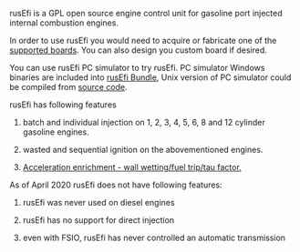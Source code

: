 rusEfi is a GPL open source engine control unit for gasoline port injected internal combustion engines.

In order to use rusEfi you would need to acquire or fabricate one of the [supported boards](Hardware). You can also design you custom board if desired.

You can use rusEfi PC simulator to try rusEfi. PC simulator Windows binaries are included into [rusEfi Bundle](Download), Unix version of PC simulator could be compiled from [source code](https://github.com/rusefi/rusefi/tree/master/simulator).


rusEfi has following features
1. batch and individual injection on 1, 2, 3, 4, 5, 6, 8 and 12 cylinder gasoline engines.

2. wasted and sequential ignition on the abovementioned engines.

3. [Acceleration enrichment - wall wetting/fuel trip/tau factor.](wall_wetting)



As of April 2020 rusEfi does not have following features:
1. rusEfi was never used on diesel engines

2. rusEfi has no support for direct injection

3. even with FSIO, rusEfi has never controlled an automatic transmission
 